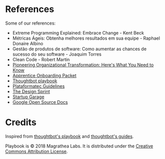 # References

Some of our references:

* Extreme Programming Explained: Embrace Change - Kent Beck
* Métricas Ágeis: Obtenha melhores resultados em sua equipe - Raphael Donaire Albino
* Gestão de produtos de software: Como aumentar as chances de sucesso do seu software - Joaquim Torres
* Clean Code - Robert Martin
* [Pioneering Organizational Transformation: Here's What You Need to Know](https://www.thoughtworks.com/insights/blog/10-tips-transformation-guide-pioneers)
* [Apprentice Onboarding Packet](https://www.apprentice.io)
* [Thoughtbot playbook](https://thoughtbot.com/playbook)
* [Plataformatec Guidelines](https://guidelines.plataformatec.com.br)
* [The Design Sprint](https://www.gv.com/sprint)
* [Startup Garage](https://www.gsb.stanford.edu/stanford-gsb-experience/academic/entrepreneurship/startup-garage)
* [Google Open Source Docs](https://opensource.google.com/docs)

# Credits

Inspired from [thoughtbot's playbook](https://thoughtbot.com/playbook) and [thoughtbot's guides](https://github.com/thoughtbot/guides).

Playbook is © 2018 Magrathea Labs. It is distributed under the [Creative Commons Attribution License](https://creativecommons.org/licenses/by/3.0/).

